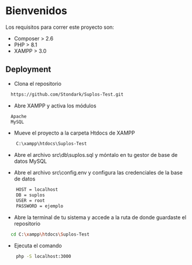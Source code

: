 
# Bienvenidos

Los requisitos para correr este proyecto son:
- Composer > 2.6
- PHP > 8.1
- XAMPP > 3.0

## Deployment


- Clona el repositorio
```bash
  https://github.com/Stondark/Suplos-Test.git
```
- Abre XAMPP y activa los módulos
```bash
  Apache
  MySQL
```

- Mueve el proyecto a la carpeta Htdocs de XAMPP
```bash
    C:\xampp\htdocs\Suplos-Test
```
- Abre el archivo src\db\suplos.sql y móntalo en tu gestor de base de datos MySQL

- Abre el archivo src\config\.env y configura las credenciales de la base de datos
```bash
    HOST = localhost
    DB = suplos
    USER = root
    PASSWORD = ejemplo
```

- Abre la terminal de tu sistema y accede a la ruta de donde guardaste el repositorio
```bash
  cd C:\xampp\htdocs\Suplos-Test
```

- Ejecuta el comando
```bash
    php -S localhost:3000
```
